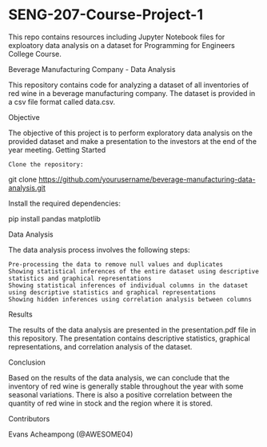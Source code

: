 # SENG-207-Course-Project-1
This repo contains resources including Jupyter Notebook files for exploatory data analysis on a dataset for Programming for Engineers College Course.


Beverage Manufacturing Company - Data Analysis

This repository contains code for analyzing a dataset of all inventories of red wine in a beverage manufacturing company. The dataset is provided in a csv file format called data.csv.

Objective

The objective of this project is to perform exploratory data analysis on the provided dataset and make a presentation to the investors at the end of the year meeting.
Getting Started

    Clone the repository:


  git clone https://github.com/yourusername/beverage-manufacturing-data-analysis.git

Install the required dependencies:

  pip install pandas matplotlib


Data Analysis

The data analysis process involves the following steps:

    Pre-processing the data to remove null values and duplicates
    Showing statistical inferences of the entire dataset using descriptive statistics and graphical representations
    Showing statistical inferences of individual columns in the dataset using descriptive statistics and graphical representations
    Showing hidden inferences using correlation analysis between columns

Results

The results of the data analysis are presented in the presentation.pdf file in this repository. The presentation contains descriptive statistics, graphical representations, and correlation analysis of the dataset.

Conclusion

Based on the results of the data analysis, we can conclude that the inventory of red wine is generally stable throughout the year with some seasonal variations. There is also a positive correlation between the quantity of red wine in stock and the region where it is stored.

Contributors

Evans Acheampong (@AWESOME04)
